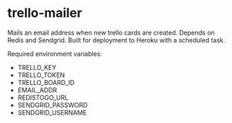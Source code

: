 trello-mailer
=============

Mails an email address when new trello cards are created. Depends on Redis and Sendgrid. Built for deployment to Heroku with a scheduled task.

Required environment variables:
* TRELLO_KEY
* TRELLO_TOKEN
* TRELLO_BOARD_ID
* EMAIL_ADDR
* REDISTOGO_URL
* SENDGRID_PASSWORD
* SENDGRID_USERNAME
